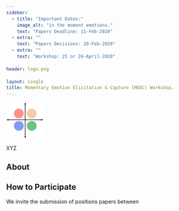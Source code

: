 ```yaml
---
sidebar:
  - title: "Important Dates:"
    image_alt: "in the moment emotions."
    text: "Papers Deadline: 11-Feb-2020"
  - extra: ""
    text: "Papers Decisions: 28-Feb-2020"
  - extra: ""
    text: "Workshop: 25 or 26-April-2020"

header: logo.png

layout: single
title: Momentary Emotion Elicitation & Capture (MEEC) Workshop.
---
```


<img src="logo.png" alt="logo" width="100"/>



XYZ

## About



## How to Participate

We invite the submission of positions papers between
